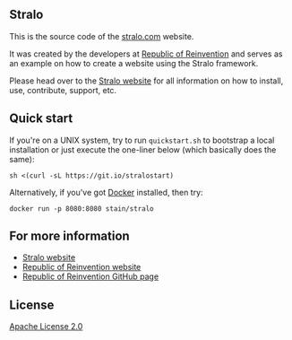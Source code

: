 Stralo
-----------------
This is the source code of the [stralo.com](http://www.stralo.com) website.

It was created by the developers at [Republic of Reinvention](http://www.reinvention.be)
and serves as an example on how to create a website using the Stralo framework.

Please head over to the [Stralo website](http://www.stralo.com) for all information on how to install, use, contribute, support, etc.

## Quick start

If you're on a UNIX system, try to run `quickstart.sh` to bootstrap a local installation or just execute the one-liner below (which basically does the same):

`sh <(curl -sL https://git.io/stralostart)` 

Alternatively, if you've got [Docker](https://www.docker.com/) installed, then try:

    docker run -p 8080:8080 stain/stralo

## For more information

* [Stralo website](http://www.stralo.com)
* [Republic of Reinvention website](http://www.reinvention.be)
* [Republic of Reinvention GitHub page](https://github.com/republic-of-reinvention)

## License

[Apache License 2.0](LICENSE)
